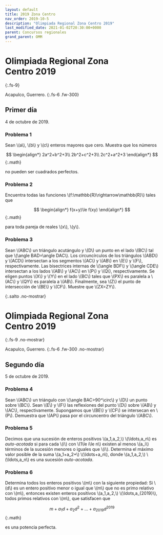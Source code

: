 ```yaml
---
layout: default
title: 2019 Zona Centro
nav_order: 2019-10-5
description: "Olimpiada Regional Zona Centro 2019"
last_modified_date: 2021-01-02T20:30:00+0000
parent: Concursos regionales
grand_parent: OMM
---
```


<link rel="stylesheet" href="{{ '/assets/css/just-the-docs-degVerde.css' | absolute_url }}">
<script>
    jtd.setTheme('degVerde');
</script>

<!-- Enviado por Milton Lozano Arroyo mediante mensaje a la página de facebook de POLYNOMM el 1 de enero de 2021 -->

# Olimpiada Regional Zona Centro&nbsp;<span class="deg-sitio deg-sitio-texto">2019</span>
{:.fs-9}

Acapulco, Guerrero.
{:.fs-6 .fw-300}

## <span class="deg-sitio deg-sitio-texto">Primer día</span>
4 de octubre de 2019.

### Problema&nbsp;<span class="deg-sitio deg-sitio-texto">1</span>

Sean \\(a\\), \\(b\\) y \\(c\\) enteros mayores que cero. Muestra que los números

$$
\begin{align*}
    2a^2+b^2+3\\
    2b^2+c^2+3\\
    2c^2+a^2+3
\end{align*}
$$
{:.math}

no pueden ser cuadrados perfectos.

### Problema&nbsp;<span class="deg-sitio deg-sitio-texto">2</span>

Encuentra todas las funciones \\(f:\mathbb{R}\rightarrow\mathbb{R}\\) tales que

$$
\begin{align*}
    f(x+y)\le f(xy)
\end{align*}
$$
{:.math}

para toda pareja de reales \\(x\\), \\(y\\).

### Problema&nbsp;<span class="deg-sitio deg-sitio-texto">3</span>

Sean  \\(ABC\\) un triángulo acutángulo y \\(D\\) un punto en el lado \\(BC\\) tal que \\(\angle BAD=\angle DAC\\). Los circuncírculos de los triángulos \\(ABD\\) y \\(ACD\\) intersectan a los segmentos \\(AC\\) y \\(AB\\) en \\(E\\) y \\(F\\), respectivamente. Las bisectrices internas de \\(\angle BDF\\) y \\(\angle CDE\\) intersectan a los lados \\(AB\\) y \\(AC\\) en \\(P\\) y \\(Q\\), respectivamente. Se eligen puntos \\(X\\) y \\(Y\\) en el lado \\(BC\\) tales que \\(PX\\) es paralela a \\(AC\\) y \\(QY\\) es paralela a \\(AB\\). Finalmente, sea \\(Z\\) el punto de intersección de \\(BE\\) y \\(CF\\). Muestre que \\(ZX=ZY\\).

<div></div>
{:.salto .no-mostrar}

# Olimpiada Regional Zona Centro&nbsp;<span class="deg-sitio deg-sitio-texto">2019</span>
{:.fs-9 .no-mostrar}

Acapulco, Guerrero.
{:.fs-6 .fw-300 .no-mostrar}

## <span class="deg-sitio deg-sitio-texto">Segundo día</span>
5 de octubre de 2019.

### Problema&nbsp;<span class="deg-sitio deg-sitio-texto">4</span>

Sean \\(ABC\\) un triángulo con \\(\angle BAC>90^\circ\\) y \\(D\\) un punto sobre \\(BC\\). Sean \\(E\\) y \\(F\\) las reflexiones del punto \\(D\\) sobre \\(AB\\) y \\(AC\\), respectivamente. Supongamos que \\(BE\\) y \\(CF\\) se intersecan en \\(P\\). Demuestra que \\(AP\\) pasa por el circuncentro del triángulo \\(ABC\\).

### Problema&nbsp;<span class="deg-sitio deg-sitio-texto">5</span>

Decimos que una sucesión de enteros positivos \\(a_1,a_2,\\) \\(\ldots,a_n\\) es *auto-acotada* si para cada \\(i\\) con \\(1\le i\le n\\) existen al menos \\(a_i\\) términos de la sucesión menores o iguales que \\(i\\). Determina el máximo valor posible de la suma \\(a_1+a_2+\\) \\(\ldots+a_n\\), donde \\(a_1,a_2,\\) \\(\ldots,a_n\\) es una sucesión *auto-acotada*.

### Problema&nbsp;<span class="deg-sitio deg-sitio-texto">6</span>

Determina todos los enteros positivos \\(m\\) con la siguiente propiedad: Si \\(d\\) es un entero positivo menor o igual que \\(m\\) que no es primo relativo con \\(m\\), entonces existen enteros positivos \\(a_1,a_2,\\) \\(\ldots,a_{2019}\\), todos primos relativos con \\(m\\), que satisfacen que

$$m+a_1d+a_2d^2+\ldots+a_{2019}d^{2019}$$
{:.math}

es una potencia perfecta.
